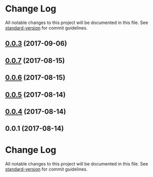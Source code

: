 # Change Log

All notable changes to this project will be documented in this file. See [standard-version](https://github.com/conventional-changelog/standard-version) for commit guidelines.

<a name="0.0.3"></a>
## [0.0.3](https://github.com/sijpesteijn/ngx-delete-confirm/compare/v0.0.2...v0.0.3) (2017-09-06)



<a name="0.0.7"></a>
## [0.0.7](https://github.com/sijpesteijn/ngx-virtual-joystick/compare/v0.0.6...v0.0.7) (2017-08-15)



<a name="0.0.6"></a>
## [0.0.6](https://github.com/sijpesteijn/ngx-virtual-joystick/compare/v0.0.5...v0.0.6) (2017-08-15)



<a name="0.0.5"></a>
## [0.0.5](https://github.com/sijpesteijn/ngx-virtual-joystick/compare/v0.0.4...v0.0.5) (2017-08-14)



<a name="0.0.4"></a>
## [0.0.4](https://github.com/sijpesteijn/ngx-virtual-joystick/compare/v0.0.1...v0.0.4) (2017-08-14)



<a name="0.0.1"></a>
## 0.0.1 (2017-08-14)



# Change Log

All notable changes to this project will be documented in this file. See [standard-version](https://github.com/conventional-changelog/standard-version) for commit guidelines.

